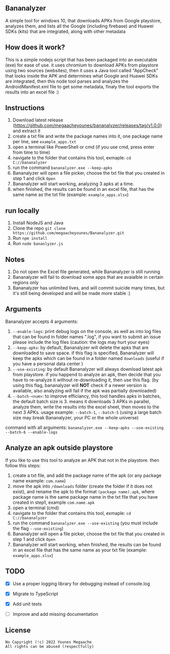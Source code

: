## Bananalyzer

A simple tool for windows 10, that downloads APKs from Google playstore, analyzes them, and lists all the Google (including firebase) and Huawei SDKs (kits) that are integrated, along with other metadata

## How does it work?

This is a simple nodejs script that has been packaged into an executable (exe) for ease of use. it uses chromium to download APKs from playstore using two sources (websites), then it uses a Java tool called "AppCheck" that looks inside the APK and determines what Google and Huawei SDKs are integrated, then this node tool parses and analyzes the AndroidManifest.xml file to get some metadata, finaly the tool exports the results into an excel file :)

## Instructions

1.  Download latest release (https://github.com/megaacheyounes/bananalyzer/releases/tag/v1.0.0) and extract it
2.  create a txt file and write the package names into it, one package name per line, see `example_apps.txt`
3.  open a terminal like PowerShell or cmd (if you use cmd, press enter from time to time)
4.  navigate to the folder that contains this tool, exmaple: `cd C://bananalyzer`    
5.  run the command `bananalyzer.exe --keep-apks`   
6.  Bananalyzer will open a file picker, choose the txt file that you created in step 1 and click `Open`   
7.  Bananalyzer will start working, analyzing 3 apks at a time. 
8.  when finished, the results can be found in an excel file, that has the same name as the txt file (example: `example_apps.xlsx`)

## run locally

1. Install NodeJS and Java
2. Clone the repo `git clone https://github.com/megaacheyounes/Bananalyzer.git`
3. Run `npm install`
4. Run `node bananlyzer.js`

## Notes

1.  Do not open the Excel file generated, while Bananalyzer is still running
2.  Bananalyzer will fail to download some apps that are avaialble in certain regions only       
3.  Bananalyzer has unlimited lives, and will commit suicide many times, but it's still being developed and will be made more stable :)  

## Arguments

Bananalyzer accepts 4 arguments: 
1.  `--enable-logs`: print debug logs on the console, as well as into log files that can be found in folder names ".log", if you want to submit an issue please include the log files  (caution: the logs may hurt your eyes)
2.  `--keep-apks`: by default, Bananalyzer will delete the apks that are downloaded to save space. if this flag is specified, Bananalyzer will keep the apks which can be found in a folder named `downloads` (useful if you have a personal data center )      
3.  `--use-existing`: by default Bananalyzer will always download latest apk from playstore. if you happend to analyze an apk, then decide that you have to re-analyze it without re-downloading it, then use this flag. (by using this flag, bananalyzer will **NOT** check if a newer version is available, also analyzing will fail if the apk was partially downloaded)
4.  `--batch-<num>`: to improve efficiancy, this tool handles apks in batches, the default batch size is 3. means it downloads 3 APKs in parallel, analyze them, write the results into the excel sheet, then moves to the next 3 APKs. usage example: `--batch-1`, `--batch-5` (using a large batch size may break Bananalyzer, your PC or the whole universe)

command with all arguments: `bananalyzer.exe --keep-apks --use-existing --batch-6 --enable-logs`

## Analyze an apk outside playstore

If you like to use this tool to analyze an APK that not in the playstore. then follow this steps:

1. create a txt file, and add the package name of the apk (or any package name example: `com.name`)
2. move the apk into `/downloads` folder (create the folder if it does not exist), and rename the apk to the format `(package name).apk`, where package name is the same package name in the txt file that you have created in step1, example `com.name.apk`
3. open a terminal (cmd)
4. navigate to the folder that contains this tool, exmaple: `cd C://bananalyzer`
5. run the command `bananalyzer.exe --use-existing` (you must include the flag `--use-existing`)
6. Bananalyzer will open a file picker, choose the txt file that you created in step 1 and click `Open`
7. Bananalyzer will start working, when finished, the results can be found in an excel file that has the same name as your txt file (example: `example_apps.xlsx`)

## TODO

- [x]   Use a proper logging library for debugging instead of console.log 
- [x]   Migrate to TypeScript 
- [x]   Add unit tests
- [ ]   Improve and add missing documentation


## License

```
No Copyright (!c) 2022 Younes Megaache
All rights can be abused (respectfully)
```
